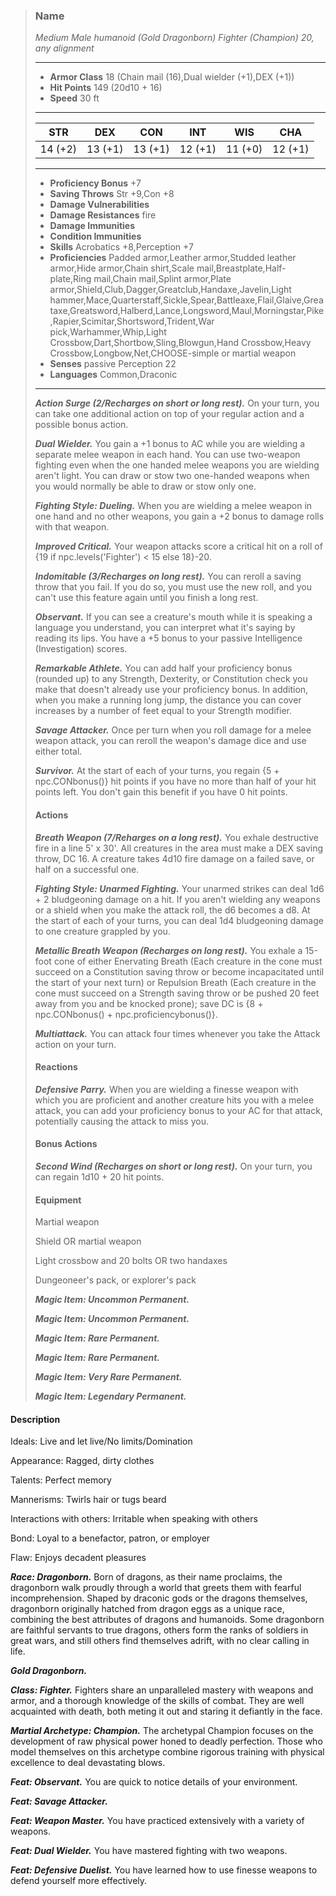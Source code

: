 >### Name
>*Medium Male humanoid (Gold Dragonborn) Fighter (Champion) 20, any alignment*
>___
>- **Armor Class** 18 (Chain mail (16),Dual wielder (+1),DEX (+1))
>- **Hit Points** 149 (20d10 + 16)
>- **Speed** 30 ft
>___
>|**STR**|**DEX**|**CON**|**INT**|**WIS**|**CHA**|
>|:-:|:-:|:-:|:-:|:-:|:-:|
>|14 (+2)|13 (+1)|13 (+1)|12 (+1)|11 (+0)|12 (+1)|
>___
>- **Proficiency Bonus** +7
>- **Saving Throws** Str +9,Con +8
>- **Damage Vulnerabilities** 
>- **Damage Resistances** fire
>- **Damage Immunities** 
>- **Condition Immunities** 
>- **Skills** Acrobatics +8,Perception +7
>- **Proficiencies** Padded armor,Leather armor,Studded leather armor,Hide armor,Chain shirt,Scale mail,Breastplate,Half-plate,Ring mail,Chain mail,Splint armor,Plate armor,Shield,Club,Dagger,Greatclub,Handaxe,Javelin,Light hammer,Mace,Quarterstaff,Sickle,Spear,Battleaxe,Flail,Glaive,Greataxe,Greatsword,Halberd,Lance,Longsword,Maul,Morningstar,Pike,Rapier,Scimitar,Shortsword,Trident,War pick,Warhammer,Whip,Light Crossbow,Dart,Shortbow,Sling,Blowgun,Hand Crossbow,Heavy Crossbow,Longbow,Net,CHOOSE-simple or martial weapon
>- **Senses** passive Perception 22
>- **Languages** Common,Draconic
>___
>***Action Surge (2/Recharges on short or long rest).*** On your turn, you can take one additional action on top of your regular action and a possible bonus action.
>
>***Dual Wielder.*** You gain a +1 bonus to AC while you are wielding a separate melee weapon in each hand. You can use two-weapon fighting even when the one handed melee weapons you are wielding aren't light. You can draw or stow two one-handed weapons when you would normally be able to draw or stow only one.
>
>***Fighting Style: Dueling.*** When you are wielding a melee weapon in one hand and no other weapons, you gain a +2 bonus to damage rolls with that weapon.
>
>***Improved Critical.*** Your weapon attacks score a critical hit on a roll of {19 if npc.levels('Fighter') < 15 else 18}-20.
>
>***Indomitable (3/Recharges on long rest).*** You can reroll a saving throw that you fail. If you do so, you must use the new roll, and you can't use this feature again until you finish a long rest.
>
>***Observant.*** If you can see a creature's mouth while it is speaking a language you understand, you can interpret what it's saying by reading its lips. You have a +5 bonus to your passive Intelligence (Investigation) scores.
>
>***Remarkable Athlete.*** You can add half your proficiency bonus (rounded up) to any Strength, Dexterity, or Constitution check you make that doesn't already use your proficiency bonus. In addition, when you make a running long jump, the distance you can cover increases by a number of feet equal to your Strength modifier.
>
>***Savage Attacker.*** Once per turn when you roll damage for a melee weapon attack, you can reroll the weapon's damage dice and use either total.
>
>***Survivor.*** At the start of each of your turns, you regain {5 + npc.CONbonus()} hit points if you have no more than half of your hit points left. You don't gain this benefit if you have 0 hit points.
>
>#### Actions
>***Breath Weapon (7/Reharges on a long rest).*** You exhale destructive fire in a line 5' x 30'. All creatures in the area must make a DEX saving throw, DC 16. A creature takes 4d10 fire damage on a failed save, or half on a successful one.
>
>***Fighting Style: Unarmed Fighting.*** Your unarmed strikes can deal 1d6 + 2 bludgeoning damage on a hit. If you aren't wielding any weapons or a shield when you make the attack roll, the d6 becomes a d8. At the start of each of your turns, you can deal 1d4 bludgeoning damage to one creature grappled by you.
>
>***Metallic Breath Weapon (Recharges on long rest).*** You exhale a 15-foot cone of either Enervating Breath (Each creature in the cone must succeed on a Constitution saving throw or become incapacitated until the start of your next turn) or Repulsion Breath (Each creature in the cone must succeed on a Strength saving throw or be pushed 20 feet away from you and be knocked prone); save DC is {8 + npc.CONbonus() + npc.proficiencybonus()}.
>
>***Multiattack.*** You can attack four times whenever you take the Attack action on your turn.
>
>#### Reactions
>***Defensive Parry.*** When you are wielding a finesse weapon with which you are proficient and another creature hits you with a melee attack, you can add your proficiency bonus to your AC for that attack, potentially causing the attack to miss you.
>
>
>#### Bonus Actions
>***Second Wind (Recharges on short or long rest).*** On your turn, you can regain 1d10 + 20 hit points.
>
>
>#### Equipment
>Martial weapon
>
>Shield OR martial weapon
>
>Light crossbow and 20 bolts OR two handaxes
>
>Dungeoneer's pack, or explorer's pack
>
>***Magic Item: Uncommon Permanent.***
>
>***Magic Item: Uncommon Permanent.***
>
>***Magic Item: Rare Permanent.***
>
>***Magic Item: Rare Permanent.***
>
>***Magic Item: Very Rare Permanent.***
>
>***Magic Item: Legendary Permanent.***
>

#### Description
Ideals: Live and let live/No limits/Domination

Appearance: Ragged, dirty clothes

Talents: Perfect memory

Mannerisms: Twirls hair or tugs beard

Interactions with others: Irritable when speaking with others

Bond: Loyal to a benefactor, patron, or employer

Flaw: Enjoys decadent pleasures

***Race: Dragonborn.*** Born of dragons, as their name proclaims, the dragonborn walk proudly through a world that greets them with fearful incomprehension. Shaped by draconic gods or the dragons themselves, dragonborn originally hatched from dragon eggs as a unique race, combining the best attributes of dragons and humanoids. Some dragonborn are faithful servants to true dragons, others form the ranks of soldiers in great wars, and still others find themselves adrift, with no clear calling in life.

***Gold Dragonborn.***

***Class: Fighter.*** Fighters share an unparalleled mastery with weapons and armor, and a thorough knowledge of the skills of combat. They are well acquainted with death, both meting it out and staring it defiantly in the face.

***Martial Archetype: Champion.*** The archetypal Champion focuses on the development of raw physical power honed to deadly perfection. Those who model themselves on this archetype combine rigorous training with physical excellence to deal devastating blows.

***Feat: Observant.*** You are quick to notice details of your environment.

***Feat: Savage Attacker.***

***Feat: Weapon Master.*** You have practiced extensively with a variety of weapons.

***Feat: Dual Wielder.*** You have mastered fighting with two weapons.

***Feat: Defensive Duelist.*** You have learned how to use finesse weapons to defend yourself more effectively.




